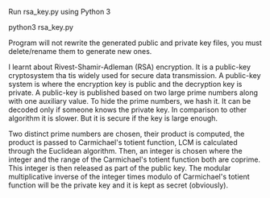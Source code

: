 Run rsa_key.py using Python 3

python3 rsa_key.py

Program will not rewrite the generated public and private key files, you must delete/rename them to generate new ones.

I learnt about Rivest-Shamir-Adleman (RSA) encryption. It is a public-key cryptosystem tha tis widely used for secure data transmission. A public-key system is where the encryption key is public and the decryption key is private. A public-key is published based on two large prime numbers along with one auxiliary value. To hide the prime numbers, we hash it. It can be decoded only if someone knows the private key. In comparison to other algorithm it is slower. But it is secure if the key is large enough.

Two distinct prime numbers are chosen, their product is computed, the product is passed to Carmichael's totient function, LCM is calculated through the Euclidean algorithm. Then, an integer is chosen where the integer and the range of the Carmichael's totient function both are coprime. This integer is then released as part of the public key. The modular multiplicative inverse of the integer times modulo of Carmichael's totient function will be the private key and it is kept as secret (obviously).


